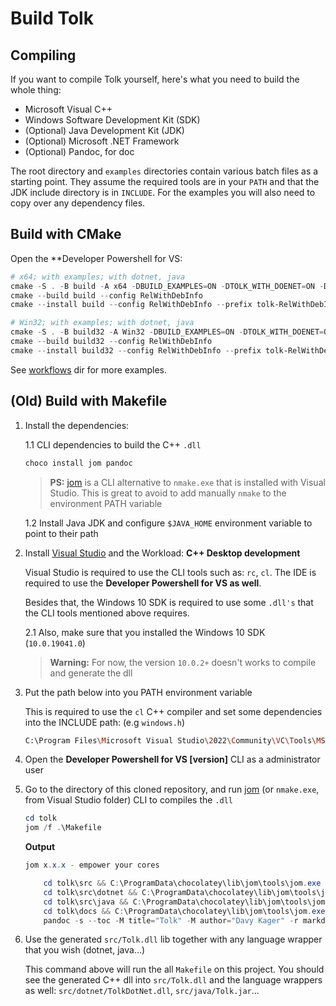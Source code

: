 # Build Tolk

## Compiling

If you want to compile Tolk yourself, here's what you need to build the whole thing:

* Microsoft Visual C++
* Windows Software Development Kit (SDK)
* (Optional) Java Development Kit (JDK)
* (Optional) Microsoft .NET Framework
* (Optional) Pandoc, for doc

The root directory and `examples` directories contain various batch files as a starting point.
They assume the required tools are in your `PATH` and that the JDK include directory is in `INCLUDE`.
For the examples you will also need to copy over any dependency files.

## Build with CMake

Open the **Developer Powershell for VS:

```powershell
# x64; with examples; with dotnet, java
cmake -S . -B build -A x64 -DBUILD_EXAMPLES=ON -DTOLK_WITH_DOENET=ON -DTOLK_WITH_JAVAJNI=ON
cmake --build build --config RelWithDebInfo
cmake --install build --config RelWithDebInfo --prefix tolk-RelWithDebInfo-x64

# Win32; with examples; with dotnet, java
cmake -S . -B build32 -A Win32 -DBUILD_EXAMPLES=ON -DTOLK_WITH_DOENET=ON -DTOLK_WITH_JAVAJNI=ON
cmake --build build32 --config RelWithDebInfo
cmake --install build32 --config RelWithDebInfo --prefix tolk-RelWithDebInfo-Win32
```

See [workflows](https://github.com/sig-a11y/tolk/tree/main/.github/workflows) dir for more examples.

## (Old) Build with Makefile

1. Install the dependencies:

    1.1 CLI dependencies to build the C++ `.dll`

    ```bash
    choco install jom pandoc 
    ```

    > **PS:** [jom](https://community.chocolatey.org/packages/jom#install) is a CLI alternative to `nmake.exe` that is installed with Visual Studio. This is great to avoid to add manually `nmake` to the environment PATH variable

    1.2 Install Java JDK and configure `$JAVA_HOME` environment variable to point to their path

2. Install [Visual Studio](https://visualstudio.microsoft.com) and the Workload: **C++ Desktop development**

    Visual Studio is required to use the CLI tools such as: `rc`, `cl`. The IDE is required to use the **Developer Powershell for VS as well**. 

    Besides that, the Windows 10 SDK is required to use some `.dll's` that the CLI tools mentioned above requires.

    2.1 Also, make sure that you installed the Windows 10 SDK (`10.0.19041.0`)

    > **Warning:** For now, the version `10.0.2+` doesn't works to compile and generate the dll

3. Put the path below into you PATH environment variable

    This is required to use the `cl` C++ compiler and set some dependencies into the INCLUDE path: (e.g `windows.h`)

    ```bash
    C:\Program Files\Microsoft Visual Studio\2022\Community\VC\Tools\MSVC\[latest-version]\bin\Hostx86\arm64
    ```

4. Open the **Developer Powershell for VS [version]** CLI as a administrator user

5. Go to the directory of this cloned repository, and run  [jom](https://community.chocolatey.org/packages/jom#install) (or `nmake.exe`, from Visual Studio folder) CLI to compiles the `.dll`

    ```powershell
    cd tolk
    jom /f .\Makefile
    ```

    **Output**

    ```powershell
    jom x.x.x - empower your cores

        cd tolk\src && C:\ProgramData\chocolatey\lib\jom\tools\jom.exe /
        cd tolk\src\dotnet && C:\ProgramData\chocolatey\lib\jom\tools\jom.exe /
        cd tolk\src\java && C:\ProgramData\chocolatey\lib\jom\tools\jom.exe /
        cd tolk\docs && C:\ProgramData\chocolatey\lib\jom\tools\jom.exe /
        pandoc -s --toc -M title="Tolk" -M author="Davy Kager" -r markdown -w html5 -o .\README.html README.md
    ```

6. Use the generated `src/Tolk.dll` lib together with any language wrapper that you wish (dotnet, java...)

    This command above will run the all `Makefile` on this project. You should see the generated C++ dll into `src/Tolk.dll` and the language wrappers as well:  `src/dotnet/TolkDotNet.dll`, `src/java/Tolk.jar`...
